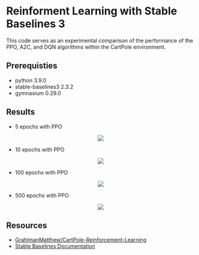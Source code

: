 # Reinforment Learning with Stable Baselines 3
This code serves as an experimental comparison of the performance of the PPO, A2C, and DQN algorithms within the CartPole environment.

## Prerequisties
* python 3.9.0
* stable-baselines3 2.3.2
* gymnasium 0.29.0

## Results
* 5 epochs with PPO
<p align="center">
<img src="https://github.com/user-attachments/assets/37d4b050-18d2-40c0-b81c-961a944f3b74">
</p>

* 10 epochs with PPO
<p align="center">
<img src="https://github.com/user-attachments/assets/a2f0bbca-6ec6-4006-903f-3e0803ea6a88">
</p>



* 100 epochs with PPO
<p align="center">
<img src="https://github.com/user-attachments/assets/b9c9f7d2-0552-4b30-90e6-6b9232d12e5d">
</p>

* 500 epochs with PPO
<p align="center">
<img src="https://github.com/user-attachments/assets/da3c78a5-26fc-43d7-aca7-b874e905a030">
</p>

## Resources
* [GrahlmanMatthew/CartPole-Reinforcement-Learning](https://github.com/GrahlmanMatthew/CartPole-Reinforcement-Learning?tab=readme-ov-file#reinforment-learning-with-stable-baselines-3)
* [Stable Baselines Documentation](https://stable-baselines.readthedocs.io/en/master/)
